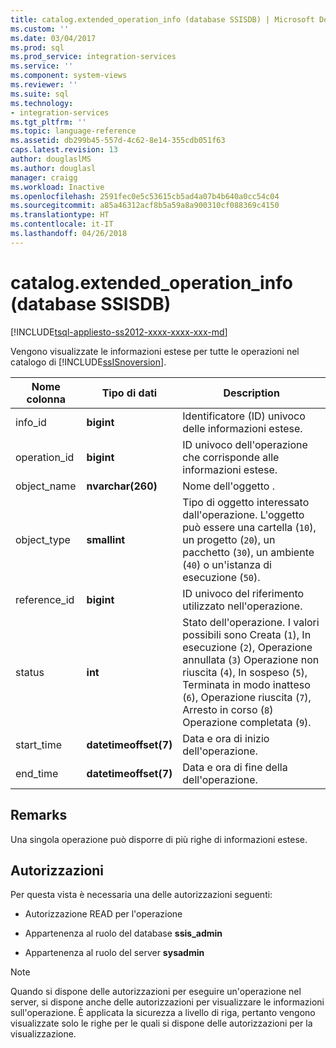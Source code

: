 ```yaml
---
title: catalog.extended_operation_info (database SSISDB) | Microsoft Docs
ms.custom: ''
ms.date: 03/04/2017
ms.prod: sql
ms.prod_service: integration-services
ms.service: ''
ms.component: system-views
ms.reviewer: ''
ms.suite: sql
ms.technology:
- integration-services
ms.tgt_pltfrm: ''
ms.topic: language-reference
ms.assetid: db299b45-557d-4c62-8e14-355cdb051f63
caps.latest.revision: 13
author: douglaslMS
ms.author: douglasl
manager: craigg
ms.workload: Inactive
ms.openlocfilehash: 2591fec0e5c53615cb5ad4a07b4b640a0cc54c04
ms.sourcegitcommit: a85a46312acf8b5a59a8a900310cf088369c4150
ms.translationtype: HT
ms.contentlocale: it-IT
ms.lasthandoff: 04/26/2018
---
```

# <a name="catalogextendedoperationinfo-ssisdb-database"></a>catalog.extended_operation_info (database SSISDB)
[!INCLUDE[tsql-appliesto-ss2012-xxxx-xxxx-xxx-md](../../includes/tsql-appliesto-ss2012-xxxx-xxxx-xxx-md.md)]

  Vengono visualizzate le informazioni estese per tutte le operazioni nel catalogo di [!INCLUDE[ssISnoversion](../../includes/ssisnoversion-md.md)].  
  
|Nome colonna|Tipo di dati|Description|  
|-----------------|---------------|-----------------|  
|info_id|**bigint**|Identificatore (ID) univoco delle informazioni estese.|  
|operation_id|**bigint**|ID univoco dell'operazione che corrisponde alle informazioni estese.|  
|object_name|**nvarchar(260)**|Nome dell'oggetto .|  
|object_type|**smallint**|Tipo di oggetto interessato dall'operazione. L'oggetto può essere una cartella (`10`), un progetto (`20`), un pacchetto (`30`), un ambiente (`40`) o un'istanza di esecuzione (`50`).|  
|reference_id|**bigint**|ID univoco del riferimento utilizzato nell'operazione.|  
|status|**int**|Stato dell'operazione. I valori possibili sono Creata (`1`), In esecuzione (`2`), Operazione annullata (`3`) Operazione non riuscita (`4`), In sospeso (`5`), Terminata in modo inatteso (`6`), Operazione riuscita (`7`), Arresto in corso (`8`) Operazione completata (`9`).|  
|start_time|**datetimeoffset(7)**|Data e ora di inizio dell'operazione.|  
|end_time|**datetimeoffset(7)**|Data e ora di fine della dell'operazione.|  
  
## <a name="remarks"></a>Remarks  
 Una singola operazione può disporre di più righe di informazioni estese.  
  
## <a name="permissions"></a>Autorizzazioni  
 Per questa vista è necessaria una delle autorizzazioni seguenti:  
  
-   Autorizzazione READ per l'operazione  
  
-   Appartenenza al ruolo del database **ssis_admin**  
  
-   Appartenenza al ruolo del server **sysadmin**  
  
> [!NOTE]  
>  Quando si dispone delle autorizzazioni per eseguire un'operazione nel server, si dispone anche delle autorizzazioni per visualizzare le informazioni sull'operazione. È applicata la sicurezza a livello di riga, pertanto vengono visualizzate solo le righe per le quali si dispone delle autorizzazioni per la visualizzazione.  
  
  
